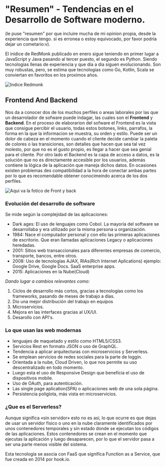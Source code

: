 # "Resumen" - Tendencias en el Desarrollo de Software moderno.
(le puse "resumen" por que incluire mucha de mi opinion propia, desde la experiencia que tengo. si es erronea o estoy equivocado, por favor podría dejar un cometario:v).

El inidice de RedMonk publicado en enero sigue teniendo en primer lugar a JavaScript y Java pasando al tercer puesto, el segundo es Python. Siendo tecnologias llenas de experiencia y que día a dia siguen evolucionando. Son muy robustas, pero, se estima que tecnologias como Go, Kotlin, Scala se conviertan en favoritos en los proximos años.

![Indice Redmonk](https://redmonk.com/sogrady/files/2021/03/lang.rank_.0121.wm_-1024x805.png)

## Frontend And Backend
Nos da a conocer dos de los muchos perfiles o areas laborales por las que un desarrolador de sofware puede indagar, las cuales son el **Frontend** y **Backend**. En el proceso de elaborarion del sofware el Frontend es la vista que consigue percibir el usuario, todas estos botones, links, parrafos, la forma en la que la informacion se muestra, su orden y estilo. Puede ser un dolor de cabeza en el momento cuando el cliente decide cambiar la paleta de colores o las transiciones, son detalles que hacen que sea tal vez molesto, por que no es el gusto propio, es llegar a hacer que sea genial para el cliente. Por otro lado el Backend es la capa de acceso a datos, es la solución que no es directamente accesible por los usuarios, además contiene la lógica de la aplicación que maneja dichos datos. En ocasiones existen problemas des compatibilidad a la hora de conectar ambas partes por lo que es recomendable obtener conocimeindo acerca de los dos perfiles.

![Aqui va la fotico de Front y back](https://1.bp.blogspot.com/-q23NCGYCM0w/XThp7SW9oFI/AAAAAAAAAEc/sLpg-QCCb8ECW7uq9DFX58BYml62MUe-gCLcBGAs/s1600/frontend-vs-backend-web-development.jpg)

### Evolución del desarrollo de software

Se mide según la complejidad de las aplicaciones:
- Dark ages: El uso de lenguajes como Cobol. La mayoría del software se desarrollaba y era utilizado por la misma persona u organización. 
- 1984: Nace el computador personal y con ello las primeras aplicaciones de escritorio. Que eran llamadas aplicaciones Legacy o aplicaciones heredadas.
- 2001: Sitios web transaccionales para diferentes empresas de comercio, transporte, bancos, entre otros. 
- 2008: Uso de tecnologías AJAX, RIAs(Rich Internet Aplications) ejemplo: Google Drive, Google Docs. SaaS enterprise apps.
- 2015: Aplicaciones en la Nube(Cloud)

*Dando lugar a cambios relevantes como:*
  1. Ciclos de desarrollo más cortos, gracias a tecnologías como los frameworks, pasando de meses de trabajo a días.
  2. Dio una mejor distribución del trabajo en equipos
  3. Microservicios.
  4. Mejora en las interfaces gracias al UX/UI.
  5. Desarollo con API's.


### Lo que usan las web modernas
- lenguajes de maquetado y estilo como HTML5/CSS3. 
- Servicios Rest en formato JSON o uso de GraphQL. 
- Tendencia a aplicar arquitecturas con microservicios y Serverless. 
- Se emplean servicios de redes sociales para la parte de loggin. 
- Orientada a la nube, Cloud Driven, lo que nos permite su uso descentralizado en todo momento.
- Luego esta el uso de Responsive Design que beneficia el uso de dispositivos mobile. 
- Uso de OAuth, para autenticación.
- Las single page aplication(SPA) o aplicaciones web de una sola página.
- Persistencia poliglota, más vista en microservicios.

### ¿Que es el Serverless?
Aunque significa «sin servidor» esto no es así, lo que ocurre es que dejas de usar un servidor físico o uno en la nube claramente identificados por unos contenedores temporales y sin estado donde se ejecutan los códigos de las aplicaciones. Estos contenedores se crean en el momento que ejecutas la aplicación y luego desaparecen, por lo que el servidor pasa a ser una parte menos visible del sistema.

Esta tecnología se asocia con FaaS que significa Function as a Service, que fue creada en 2014 por hook.io.
